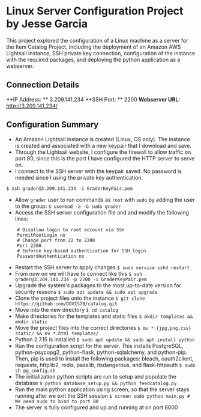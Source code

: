 # Linux Server Configuration Project by Jesse Garcia
This project explored the configuration of a Linux machine as a server for the Item Catalog Project, including the deployment of an Amazon AWS Lightsail instance, SSH private key connection, configuration of the instance with the required packages, and deploying the python application as a webserver.

## Connection Details
**IP Address: ** 3.209.141.234
**SSH Port: ** 2200
**Webserver URL:** http://3.209.141.234/

## Configuration Summary
- An Amazon Lightsail instance is created (Linux, OS only). The instance is created and associated with a new keypair that I download and save.
- Through the Lightsail website, I configure the firewall to allow traffic on port 80, since this is the port I have configured the HTTP server to serve on.
- I connect to the SSH server with the keypair saved. No password is needed since I using the private key authentication.
```$ chmod 400 GraderKeyPair.pem
$ ssh grader@3.209.141.234 -i GraderKeyPair.pem
```
- Allow `grader` user to run commands as `root` with `sudo` by adding the user to the group:
`$ usermod -a -G sudo grader`
- Access the SSH server configuration file and and modify the following lines:
```$ sudo vim /etc/ssh/sshd_config
    # Disallow login to root account via SSH
    PermitRootLogin no
    # Change port from 22 to 2200
    Port 2200
    # Enforce key-based authentication for SSH login
    PasswordAuthentication no
```
- Restart the SSH server to apply changes
`$ sudo service sshd restart`
- From now on we will have to connect like this
`$ ssh grader@3.209.141.234 -p 2200 -i GraderKeyPair.pem`
- Upgrade the system's packages to the most up-to-date version for security reasons
`$ sudo apt update && sudo apt upgrade`
- Clone the project files onto the instance
`$ git clone https://github.com/DOVIS79/catalog.git`
- Move into the new directory
`$ cd catalog`
- Make directories for the templates and static files
`$ mkdir templates && mkdir static`
- Move the project files into the correct directories
`$ mv *.{jpg,png,css} static/ && mv *.html templates/`
- Python 2.7.15 is installed
`$ sudo apt update && sudo apt install python`
- Run the configuration script for the server. This installs PostgreSQL, python-psycopg2, python-flask, python-sqlalchemy, and python-pip. Then, pip is used to install the following packages: bleach, oauth2client, requests, httplib2, redis, passlib, itsdangerous, and flask-httpauth
`$ sudo sh pg_config.sh`
- The initialization python scripts are run to setup and populate the database
`$ python database_setup.py && python feedcatalog.py`
- Run the main python application using screen, so that the server stays running after we exit the SSH session
`$ screen sudo python main.py # We need sudo to bind to port 80`
- The server is fully configured and up and running at on port 8000
